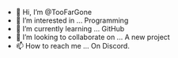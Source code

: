- 👋 Hi, I’m @TooFarGone
- 👀 I’m interested in ... Programming
- 🌱 I’m currently learning ... GitHub
- 💞️ I’m looking to collaborate on ... A new project
- 📫 How to reach me ... On Discord.

<!---
TooFarGone/TooFarGone is a ✨ special ✨ repository because its `README.md` (this file) appears on your GitHub profile.
You can click the Preview link to take a look at your changes.
--->
